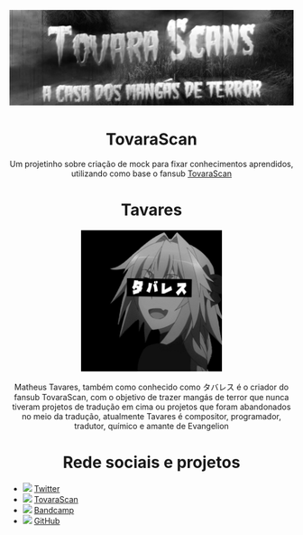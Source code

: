 ![TovarasScan](https://github.com/blueishot/TovarasScan/blob/main/Imagens/header_thmb.png?raw=true)
<h1 align="center">TovaraScan</h1>
<p align="center">Um projetinho sobre criação de mock para fixar conhecimentos aprendidos, utilizando como base o fansub <a href="http://tovarascans.blogspot.com/"> TovaraScan <a>
  <h1 align="center"> Tavares </h1> 
<p align="center"> <img src="https://github.com/blueishot/TovarasScan/blob/main/Imagens/PROFILE.jpg" width="250px"> </img> </p>
<p align="center"> Matheus Tavares, também como conhecido como タバレス é o criador do fansub TovaraScan, com o objetivo de trazer mangás de terror que nunca tiveram projetos de tradução em cima ou projetos que foram abandonados no meio da tradução, atualmente Tavares é compositor, programador, tradutor, químico e amante de Evangelion
  <h1 align="center"> Rede sociais e projetos </h1>

- <img src="https://logodownload.org/wp-content/uploads/2014/09/twitter-logo-4.png" width="18px"> </img> <a href="https://twitter.com/ta_vares1">Twitter </a>
- <img src="https://images-wixmp-ed30a86b8c4ca887773594c2.wixmp.com/f/1ffb340c-45b5-4137-8b12-98f2fe9645c6/de2dwbl-8f4119c6-3208-4a8b-9223-8754214cda62.png/v1/fill/w_323,h_466,strp/rei_ayanami_plush_toy__png__by_autism79_de2dwbl-fullview.png?token=eyJ0eXAiOiJKV1QiLCJhbGciOiJIUzI1NiJ9.eyJzdWIiOiJ1cm46YXBwOjdlMGQxODg5ODIyNjQzNzNhNWYwZDQxNWVhMGQyNmUwIiwiaXNzIjoidXJuOmFwcDo3ZTBkMTg4OTgyMjY0MzczYTVmMGQ0MTVlYTBkMjZlMCIsIm9iaiI6W1t7ImhlaWdodCI6Ijw9NDY2IiwicGF0aCI6IlwvZlwvMWZmYjM0MGMtNDViNS00MTM3LThiMTItOThmMmZlOTY0NWM2XC9kZTJkd2JsLThmNDExOWM2LTMyMDgtNGE4Yi05MjIzLTg3NTQyMTRjZGE2Mi5wbmciLCJ3aWR0aCI6Ijw9MzIzIn1dXSwiYXVkIjpbInVybjpzZXJ2aWNlOmltYWdlLm9wZXJhdGlvbnMiXX0.YFk56yVTUJ_I1ZS3VV9PnmzA7c5W00xZc7L171b9KF0" width="18px"> </img> <a href="http://tovarascans.blogspot.com/">TovaraScan</a>
- <img src="https://image.flaticon.com/icons/png/512/21/21496.png" width="18px"> </img> <a href="https://tabaresu.bandcamp.com/">Bandcamp</a>
- <img src="https://image.flaticon.com/icons/png/512/25/25231.png" width="18px"> </img> <a href="https://github.com/tavonha">GitHub</a>
